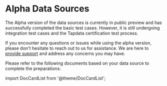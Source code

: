 # Alpha Data Sources

The Alpha version of the data sources is currently in public preview and has successfully completed the basic test cases. However, it is still undergoing integration test cases and the Tapdata certification test process. 

If you encounter any questions or issues while using the alpha version, please don't hesitate to reach out to us for assistance. We are here to [provide support](mailto:team@tapdata.io) and address any concerns you may have.



Please refer to the following documents based on your data source to complete the preparations:

import DocCardList from '@theme/DocCardList';

<DocCardList />
